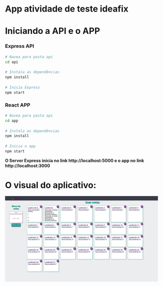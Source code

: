 # App atividade de teste ideafix

# Iniciando a API e o APP

### Express API
``` bash
# Navea para pasta api
cd api

# Instala as dependências
npm install

# Inicia Express
npm start

```

### React APP

``` bash
# Navea para pasta api
cd app

# Instala as dependências
npm install

# Inicia o app
npm start

```

**O Server Express inicia no link http://localhost:5000 e o app no link http://localhost:3000**

# O visual do aplicativo:

![app](https://raw.githubusercontent.com/fgl27/Ideafix_test/master/app/public/Screenshot_from_2021-08-05_15-08-35.png)
